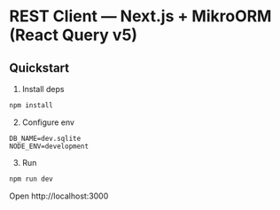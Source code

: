# REST Client — Next.js + MikroORM (React Query v5)

## Quickstart
1. Install deps
```bash
npm install
```
2. Configure env
```
DB_NAME=dev.sqlite
NODE_ENV=development
```
3. Run
```bash
npm run dev
```
Open http://localhost:3000
